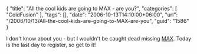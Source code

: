 {
	"title": "All the cool kids are going to MAX - are you?",
	"categories": [
		"ColdFusion"
	],
	"tags": [],
	"date": "2006-10-13T14:10:00+06:00",
	"url": "/2006/10/13/All-the-cool-kids-are-going-to-MAX-are-you",
	"guid": "1586"
}

I don't know about you - but I wouldn't be caught dead missing <a href="http://www.adobe.com/events/max/">MAX</a>. Today is the last day to register, so get to it!